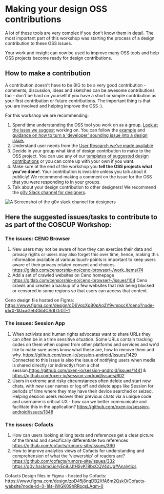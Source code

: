# Making your design OSS contributions

A lot of these tools are very complex if you don't know them in detail. The most important part of this workshop was starting the process of a design contribution to these OSS issues.

Your work and insight can now be used to improve many OSS tools and help OSS projects become ready for design contributions.

## How to make a contribution

A contribution doesn't have to be BIG to be a very good contribution - comments, discussion, ideas and sketches can be awesome contributions too - don't be hard on yourself if you have a short or simple contribution as your first contribution or future contributions. The important thing is that you are involved and helping improve the OSS :).

For this workshop we are recommending:
1. Spend time understanding the OSS tool you work on as a group. [Look at the isses we suggest](https://github.com/sprblm/The-Design-We-Open/tree/main/oss-issues) working on. You can follow the [example](hhttps://github.com/sprblm/The-Design-We-Open/blob/main/oss-issues/example-2-translating-developer-issues-to-design-challenges.jpg) and [guidance on how to turn a 'developer' sounding issue into a design issue.](https://github.com/sprblm/The-Design-We-Open/blob/main/oss-issues/tranlating-issues-to-design-challenges.jpg)
2. Understand user needs from the [User Research we've made available](https://github.com/sprblm/The-Design-We-Open/tree/main/user-research)
3. Decide in your group what kind of design contribution to make to the OSS project. You can use any of our [templates of suggested design contributions](https://github.com/sprblm/The-Design-We-Open/tree/main/design-contribution-templates) or you can come up with your own if you want.
4. Make sure at the end of the workshop you **tell the OSS projects what you've done!**. Your contribution is invisible unless you talk about it publicly! We recommend making a comment on the issue for the OSS that you were responding to in your groups.
5. Talk about your design contribution to other designers! We recommend the [g0v Slack channel for designers](https://g0v.tw/intl/en/).
<img src ="https://raw.githubusercontent.com/sprblm/The-Design-We-Open/main/images/Screenshot%202024-06-20%20at%2011.23.34.png" alt="A Screenshot of the g0v slack channel for designers">


## Here the suggested issues/tasks to contribute to as part of the COSCUP Workshop:


### The issues: CENO Browser
1. New users may not be aware of how they can exercise their data and privacy rights or users may also forget this over time, hence, making this information available at various touch-points is important to keep users aware of their privacy related consent and choices.
https://gitlab.com/censorship-no/ceno-browser/-/work_items/74
2. Add a set of crawled websites on Ceno homepage
https://gitlab.com/censorship-no/ceno-browser/-/issues/104
Ceno crawls and creates a backup of a few websites that risk being blocked or censored in some regions so that users can access that content.

Ceno design file hosted on Figma: https://www.figma.com/design/oD6VqcXp80pAq2Y9ympccK/ceno?node-id=0-1&t=aGebG5btCSdLGr0T-1


### The issues: Session App
1. When activists and human rights advocates want to share URLs they can often be in a time sensitive situation. Some URLs contain tracking codes on them when copied from other platforms and services and we'd like to make sure users know what these are, how to remove them and why. https://github.com/oxen-io/session-android/issues/1429
Connected to this issue is also the issue of notifying users when media is shared directly (or indirectly) from a chat session.https://github.com/oxen-io/session-android/issues/1441 & https://github.com/oxen-io/session-android/issues/602
2. Users in extreme and risky circumstances often delete and start new chats, with new user names or log off and delete apps like Session for periods of time where they may have their device searched or seized. Helping session users recover their previous chats via a unique code and username is critical UX - how can we better communicate and facilitate this in the application? https://github.com/oxen-io/session-android/issues/1348


### The issues: Cofacts
1. How can users looking at long texts and references get a clear picture of the thread and specifically differentiate two references https://github.com/cofacts/rumors-site/issues/360
2. How to improve analytics views of Cofacts for understanding and comprehension of what the 'viewership' of readers are?https://github.com/cofacts/rumors-site/issues/332 https://g0v.hackmd.io/yEp9JJtHSyK18bxCQV4dUg#Analytics

Cofacts Design files in Figma - hosted by Cofacts:
https://www.figma.com/design/zpD45j8nqDB2XfA6m2QskO/Cofacts-website?node-id=0-1&t=iWGK09hRRoqsLAqm-0
